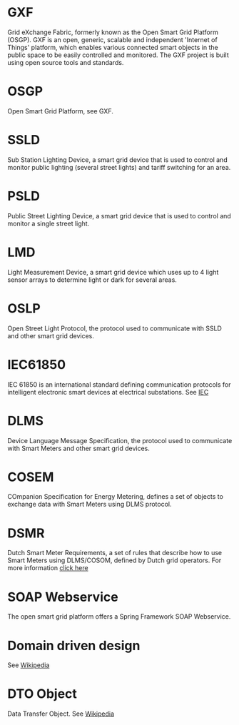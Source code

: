 # GXF
Grid eXchange Fabric, formerly known as the Open Smart Grid Platform (OSGP). GXF is an open, generic, scalable and independent 'Internet of Things' platform, which enables various connected smart objects in the public space to be easily controlled and monitored. The GXF project is built using open source tools and standards.

# OSGP
Open Smart Grid Platform, see GXF.

# SSLD
Sub Station Lighting Device, a smart grid device that is used to control and monitor public lighting (several street lights) and tariff switching for an area.

# PSLD
Public Street Lighting Device, a smart grid device that is used to control and monitor a single street light.

# LMD
Light Measurement Device, a smart grid device which uses up to 4 light sensor arrays to determine light or dark for several areas.

# OSLP
Open Street Light Protocol, the protocol used to communicate with SSLD and other smart grid devices.

# IEC61850
IEC 61850 is an international standard defining communication protocols for intelligent electronic smart devices at electrical substations. See [IEC](https://www.iec.ch/smartgrid/standards/)

# DLMS
Device Language Message Specification, the protocol used to communicate with Smart Meters and other smart grid devices.

# COSEM
COmpanion Specification for Energy Metering, defines a set of objects to exchange data with Smart Meters using DLMS protocol.

# DSMR
Dutch Smart Meter Requirements, a set of rules that describe how to use Smart Meters using DLMS/COSOM, defined by Dutch grid operators. For more information [click here](http://www.netbeheernederland.nl/themas/dossier/documenten/?pageindex=7)

# SOAP Webservice
The open smart grid platform offers a Spring Framework SOAP Webservice.

# Domain driven design
See [Wikipedia](https://en.wikipedia.org/wiki/Domain-driven_design)

# DTO Object
Data Transfer Object. See [Wikipedia](https://en.wikipedia.org/wiki/Data_transfer_object)

